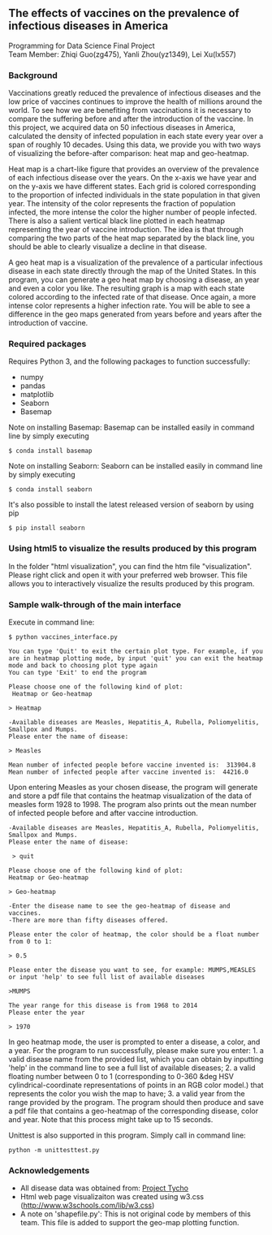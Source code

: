 ## The effects of vaccines on the prevalence of infectious diseases in America
Programming for Data Science
Final Project  
Team Member: Zhiqi Guo(zg475), Yanli Zhou(yz1349), Lei Xu(lx557)

### Background
Vaccinations greatly reduced the prevalence of infectious diseases and the low price of vaccines continues to improve the health of millions around the world. To see how we are benefiting from vaccinations it is necessary to compare the suffering before and after the introduction of the vaccine. In this project, we acquired data on 50 infectious diseases in America, calculated the density of infected population in each state every year over a span of roughly 10 decades. Using this data, we provide you with two ways of visualizing the before-after comparison: heat map and geo-heatmap.

Heat map is a chart-like figure that provides an overview of the prevalence of each infectious disease over the years. On the x-axis we have year and on the y-axis we have different states. Each grid is colored corresponding to the proportion of infected individuals in the state population in that given year. The intensity of the color represents the fraction of population infected, the more intense the color the higher number of people infected. There is also a salient vertical black line plotted in each heatmap representing the year of vaccine introduction. The idea is that through comparing the two parts of the heat map separated by the black line, you should be able to clearly visualize a decline in that disease. 

A geo heat map is a visualization of the prevalence of a particular infectious disease in each state directly through the map of the United States. In this program, you can generate a geo heat map by choosing a disease, an year and even a color you like. The resulting graph is a map with each state colored according to the infected rate of that disease. Once again, a more intense color represents a higher infection rate. You will be able to see a difference in the geo maps generated from years before and years after the introduction of vaccine.

### Required packages
Requires Python 3, and the following packages to function successfully:
* numpy
* pandas
* matplotlib
* Seaborn
* Basemap

Note on installing Basemap: 
Basemap can be installed easily in command line by simply executing
```
$ conda install basemap
```

Note on installing Seaborn: 
Seaborn can be installed easily in command line by simply executing
```
$ conda install seaborn
```
It's also possible to install the latest released version of seaborn by using pip
```
$ pip install seaborn
```

### Using html5 to visualize the results produced by this program

In the folder "html visualization", you can find the htm file "visualization". Please right click and open it with your preferred web browser. This file allows you to interactively visualize the results produced by this program. 

### Sample walk-through of the main interface
Execute in command line:
```
$ python vaccines_interface.py
```
```
You can type 'Quit' to exit the certain plot type. For example, if you are in heatmap plotting mode, by input 'quit' you can exit the heatmap mode and back to choosing plot type again
You can type 'Exit' to end the program

Please choose one of the following kind of plot:
 Heatmap or Geo-heatmap
 
> Heatmap

-Available diseases are Measles, Hepatitis_A, Rubella, Poliomyelitis, Smallpox and Mumps.
Please enter the name of disease:

> Measles

Mean number of infected people before vaccine invented is:  313904.8
Mean number of infected people after vaccine invented is:  44216.0
```
Upon entering Measles as your chosen disease, the program will generate and store a pdf file that contains the heatmap visualization of the data of measles form 1928 to 1998. The program also prints out the mean number of infected people before and after vaccine introduction. 

```
-Available diseases are Measles, Hepatitis_A, Rubella, Poliomyelitis, Smallpox and Mumps.
Please enter the name of disease: 

 > quit
 
Please choose one of the following kind of plot:
Heatmap or Geo-heatmap

> Geo-heatmap

-Enter the disease name to see the geo-heatmap of disease and vaccines.
-There are more than fifty diseases offered.

Please enter the color of heatmap, the color should be a float number from 0 to 1:

> 0.5

Please enter the disease you want to see, for example: MUMPS,MEASLES or input 'help' to see full list of available diseases

>MUMPS

The year range for this disease is from 1968 to 2014
Please enter the year

> 1970
```
In geo heatmap mode, the user is prompted to enter a disease, a color, and a year. For the program to run successfully, please make sure you enter: 1. a valid disease name from the provided list, which you can obtain by inputting 'help' in the command line to see a full list of available diseases; 2. a valid floating number between 0 to 1 (corresponding to 0-360 &deg HSV cylindrical-coordinate representations of points in an RGB color model.) that represents the color you wish the map to have; 3. a valid year from the range provided by the program.
The program should then produce and save a pdf file that contains a geo-heatmap of the corresponding disease, color and year. Note that this process might take up to 15 seconds.

Unittest is also supported in this program. Simply call in command line:
```
python -m unittesttest.py
```

### Acknowledgements
* All disease data was obtained from: [Project Tycho](http://www.tycho.pitt.edu/)
* Html web page visualizaiton was created using w3.css (http://www.w3schools.com/lib/w3.css)
* A note on 'shapefile.py': This is not original code by members of this team. This file is added to support the geo-map plotting function.
